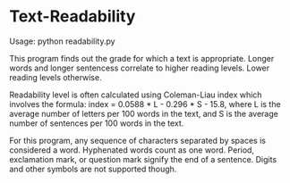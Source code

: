 # Text-Readability
Usage: python readability.py

This program finds out the grade for which a text is appropriate. Longer words and longer sentencess correlate to higher reading levels. Lower reading levels otherwise.

Readability level is often calculated using Coleman-Liau index which involves the formula:  index = 0.0588 * L - 0.296 * S - 15.8, where L is the average number of letters per 100 words in the text, and S is the average number of sentences per 100 words in the text.

For this program, any sequence of characters separated by spaces is considered a word. Hyphenated words count as one word. Period, exclamation mark, or question mark signify the end of a sentence. Digits and other symbols are not supported though.
